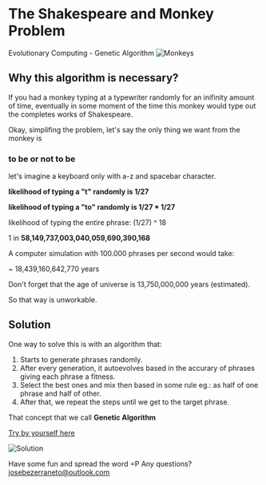 # The Shakespeare and Monkey Problem
Evolutionary Computing - Genetic Algorithm
![Monkeys](https://blogs.illinois.edu/files/25/14943/268.jpg)
## Why this algorithm is necessary?

If you had a monkey typing at a typewriter randomly for an inifinity amount of time, eventually in some moment of the time this monkey would type out the completes works of Shakespeare.

Okay, simplifing the problem, let's say the only thing we want from the monkey is  

### **to be or not to be**

let's imagine a keyboard only with a-z and spacebar character.

**likelihood of typing a "t" randomly is 1/27**

**likelihood of typing a "to" randomly is 1/27 * 1/27**

likelihood of typing the entire phrase: (1/27) ^ 18

1 in
**58,149,737,003,040,059,690,390,168**

A computer simulation with 100.000 phrases per second would take:

~ 18,439,160,642,770 years

Don't forget that the age of universe is 13,750,000,000 years (estimated).

So that way is unworkable.

## Solution

One way to solve this is with an algorithm that:
1. Starts to generate phrases randomly. 
2. After every generation, it autoevolves based in the accurary of phrases giving each phrase a fitness. 
3. Select the best ones and mix then based in some rule eg.: as half of one phrase and half of other. 
4. After that, we repeat the steps until we get to the target phrase.

That concept that we call **Genetic Algorithm**

[Try by yourself here](https://jbezerra.github.io/The-Shakespeare-and-Monkey-Problem/index.html)

![Solution](https://media.giphy.com/media/L07I25uEUqkTvVoBe7/giphy.gif)

Have some fun and spread the word =P
Any questions? josebezerraneto@outlook.com

